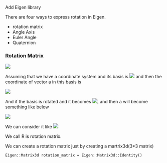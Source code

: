 Add Eigen library

There are four ways to express rotation in Eigen.
* rotation matrix
* Angle Axis
* Euler Angle
* Quaternion

### Rotation Matrix

![](https://latex.codecogs.com/gif.latex?R=\begin{pmatrix}&space;a&b&c\\\\&space;d&e&f\\\\&space;g&h&i&space;\end{pmatrix})

Assuming that we have a coordinate system and its basis is ![](https://latex.codecogs.com/gif.latex?\left&space;(&space;{\bf&space;e}_1,{\bf&space;e}_2,{\bf&space;e}_3&space;\right&space;)) and then the coordinate of vector a in this basis is 

![](https://latex.codecogs.com/gif.latex?a&space;=&space;\left&space;[&space;{\bf&space;e}_1,{\bf&space;e}_2,{\bf&space;e}_3&space;\right&space;]\begin{bmatrix}&space;a_1\\\\&space;a_2\\\\&space;a_3&space;\end{bmatrix}&space;=&space;a_1{\bf&space;e}_1&plus;a_2{\bf&space;e}_2&plus;a_3{\bf&space;e}_3)

And if the basis is rotated and it becomes ![](https://latex.codecogs.com/gif.latex?\left&space;(&space;{\bf&space;e'}_1,{\bf&space;e'}_2,{\bf&space;e'}_3&space;\right&space;)), and then a will become something like below

![](https://latex.codecogs.com/gif.latex?\left&space;[&space;{\bf&space;e}_1,{\bf&space;e}_2,{\bf&space;e}_3&space;\right&space;]\begin{bmatrix}&space;a_1\\\\&space;a_2\\\\&space;a_3&space;\end{bmatrix}&space;=&space;\left&space;[&space;{\bf&space;e'}_1,{\bf&space;e'}_2,{\bf&space;e'}_3&space;\right&space;]\begin{bmatrix}&space;a'_1\\\\&space;a'_2\\\\&space;a'_3&space;\end{bmatrix})

We can consider it like 
![](https://latex.codecogs.com/gif.latex?\begin{bmatrix}&space;a_1\\\\&space;a_2\\\\&space;a_3&space;\end{bmatrix}&space;=&space;\begin{bmatrix}&space;{\bf&space;e}^T_1{\bf&space;e}'_1&space;&&space;{\bf&space;e}^T_1{\bf&space;e}'_2&space;&{\bf&space;e}^T_1{\bf&space;e}'_3&space;\\\\&space;{\bf&space;e}^T_2{\bf&space;e}'_1&space;&&space;{\bf&space;e}^T_2{\bf&space;e}'_2&space;&{\bf&space;e}^T_2{\bf&space;e}'_3&space;\\\\&space;{\bf&space;e}^T_3{\bf&space;e}'_1&space;&&space;{\bf&space;e}^T_3{\bf&space;e}'_2&space;&{\bf&space;e}^T_3{\bf&space;e}'_3&space;\end{bmatrix}\begin{bmatrix}&space;a'_1\\\\&space;a'_2\\\\&space;a'_3&space;\end{bmatrix}\triangleq&space;\mathbf{R}a')

We call R is rotation matrix.

We can create a rotation matrix just by creating a martrix3d(3\*3 matrix) 
```
Eigen::Matrix3d rotation_matrix = Eigen::Matrix3d::Identity()
```
